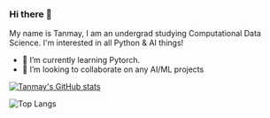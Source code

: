 ### Hi there 👋

My name is Tanmay, I am an undergrad studying Computational Data Science. I'm interested in all Python & AI things!

- 🌱 I’m currently learning Pytorch.
- 👯 I’m looking to collaborate on any AI/ML projects

[![Tanmay's GitHub stats](https://github-readme-stats.vercel.app/api?username=tanmay-sketch&show_icons=true&theme=dark)](https://github.com/anuraghazra/github-readme-stats)

![Top Langs](https://github-readme-stats.vercel.app/api/top-langs/?username=tanmay-sketch&layout=compact)

<!--
**tanmay-sketch/tanmay-sketch** is a ✨ _special_ ✨ repository because its `README.md` (this file) appears on your GitHub profile.

Here are some ideas to get you started:

- 🔭 I’m currently working on ...
- 🌱 I’m currently learning ...
- 👯 I’m looking to collaborate on ...
- 🤔 I’m looking for help with ...
- 💬 Ask me about ...
- 📫 How to reach me: ...
- 😄 Pronouns: ...
- ⚡ Fun fact: ...
-->
